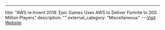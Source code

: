---
title: "AWS re:Invent 2018: Epic Games Uses AWS to Deliver Fortnite to 200 Million Players"
description: ""
external_category: "Miscellaneous"
---[Visit Website](https://youtu.be/MCLrA401vHw)

